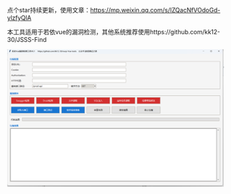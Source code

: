 点个star持续更新，使用文章：https://mp.weixin.qq.com/s/IZQacNfVOdoGd-ylzfyQlA

本工具适用于若依vue的漏洞检测，其他系统推荐使用https://github.com/kk12-30/JSSS-Find

![image](v6.png)
